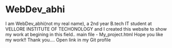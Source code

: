 # WebDev_abhi
I am WebDev_abhi(not my real name), a 2nd year B.tech IT student at VELLORE INSTITUTE OF TECHONOLOGY and I created this website to show my work at begining in this field..
main file - My_project.html 
Hope you like my work!!
Thank you....
Open link in my Git profile
